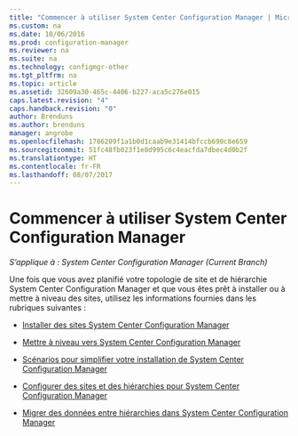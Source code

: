 ```yaml
---
title: "Commencer à utiliser System Center Configuration Manager | Microsoft Docs"
ms.custom: na
ms.date: 10/06/2016
ms.prod: configuration-manager
ms.reviewer: na
ms.suite: na
ms.technology: configmgr-other
ms.tgt_pltfrm: na
ms.topic: article
ms.assetid: 32609a30-465c-4406-b227-aca5c276e015
caps.latest.revision: "4"
caps.handback.revision: "0"
author: Brenduns
ms.author: brenduns
manager: angrobe
ms.openlocfilehash: 1786209f1a1b0d1caab9e31414bfccb690c8e659
ms.sourcegitcommit: 51fc48fb023f1e8d995c6c4eacfda7dbec4d0b2f
ms.translationtype: HT
ms.contentlocale: fr-FR
ms.lasthandoff: 08/07/2017
---
```

# <a name="start-using-system-center-configuration-manager"></a>Commencer à utiliser System Center Configuration Manager

*S’applique à : System Center Configuration Manager (Current Branch)*

Une fois que vous avez planifié votre topologie de site et de hiérarchie System Center Configuration Manager et que vous êtes prêt à installer ou à mettre à niveau des sites, utilisez les informations fournies dans les rubriques suivantes :  

-   [Installer des sites System Center Configuration Manager](/sccm/core/servers/deploy/install/installing-sites)  

-   [Mettre à niveau vers System Center Configuration Manager](../../../core/servers/deploy/install/upgrade-to-configuration-manager.md)  

-   [Scénarios pour simplifier votre installation de System Center Configuration Manager](../../../core/servers/deploy/install/scenarios-to-streamline-your-installation.md)  

-   [Configurer des sites et des hiérarchies pour System Center Configuration Manager](../../../core/servers/deploy/configure/configure-sites-and-hierarchies.md)  

-   [Migrer des données entre hiérarchies dans System Center Configuration Manager](../../../core/migration/migrate-data-between-hierarchies.md)  

